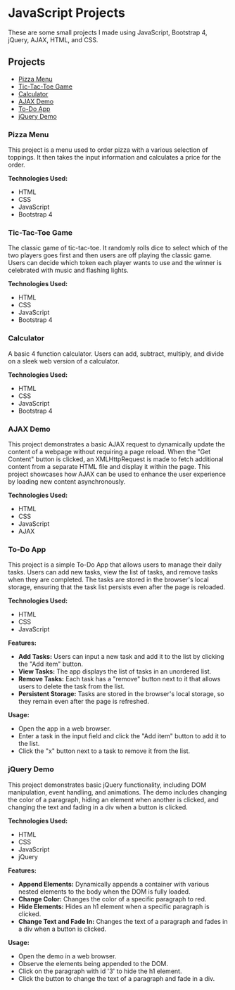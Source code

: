 # JavaScript Projects

These are some small projects I made using JavaScript, Bootstrap 4, jQuery, AJAX, HTML, and CSS.

## Projects

- [Pizza Menu](#pizza-menu)
- [Tic-Tac-Toe Game](#tic-tac-toe-game)
- [Calculator](#calculator)
- [AJAX Demo](#ajax-demo)
- [To-Do App](#to-do-app)
- [jQuery Demo](#jquery-demo)

### Pizza Menu

This project is a menu used to order pizza with a various selection of toppings. It then takes the input information and calculates a price for the order.

**Technologies Used:**
- HTML
- CSS
- JavaScript
- Bootstrap 4

### Tic-Tac-Toe Game

The classic game of tic-tac-toe. It randomly rolls dice to select which of the two players goes first and then users are off playing the classic game. Users can decide which token each player wants to use and the winner is celebrated with music and flashing lights.

**Technologies Used:**
- HTML
- CSS
- JavaScript
- Bootstrap 4

### Calculator

A basic 4 function calculator. Users can add, subtract, multiply, and divide on a sleek web version of a calculator.

**Technologies Used:**
- HTML
- CSS
- JavaScript
- Bootstrap 4

### AJAX Demo

This project demonstrates a basic AJAX request to dynamically update the content of a webpage without requiring a page reload. When the "Get Content" button is clicked, an XMLHttpRequest is made to fetch additional content from a separate HTML file and display it within the page. This project showcases how AJAX can be used to enhance the user experience by loading new content asynchronously.

**Technologies Used:**
- HTML
- CSS
- JavaScript
- AJAX

### To-Do App

This project is a simple To-Do App that allows users to manage their daily tasks. Users can add new tasks, view the list of tasks, and remove tasks when they are completed. The tasks are stored in the browser's local storage, ensuring that the task list persists even after the page is reloaded.

**Technologies Used:**
- HTML
- CSS
- JavaScript

**Features:**
- **Add Tasks:** Users can input a new task and add it to the list by clicking the "Add item" button.
- **View Tasks:** The app displays the list of tasks in an unordered list.
- **Remove Tasks:** Each task has a "remove" button next to it that allows users to delete the task from the list.
- **Persistent Storage:** Tasks are stored in the browser's local storage, so they remain even after the page is refreshed.

**Usage:**
- Open the app in a web browser.
- Enter a task in the input field and click the "Add item" button to add it to the list.
- Click the "x" button next to a task to remove it from the list.

### jQuery Demo

This project demonstrates basic jQuery functionality, including DOM manipulation, event handling, and animations. The demo includes changing the color of a paragraph, hiding an element when another is clicked, and changing the text and fading in a div when a button is clicked.

**Technologies Used:**
- HTML
- CSS
- JavaScript
- jQuery

**Features:**
- **Append Elements:** Dynamically appends a container with various nested elements to the body when the DOM is fully loaded.
- **Change Color:** Changes the color of a specific paragraph to red.
- **Hide Elements:** Hides an h1 element when a specific paragraph is clicked.
- **Change Text and Fade In:** Changes the text of a paragraph and fades in a div when a button is clicked.

**Usage:**
- Open the demo in a web browser.
- Observe the elements being appended to the DOM.
- Click on the paragraph with id '3' to hide the h1 element.
- Click the button to change the text of a paragraph and fade in a div.

